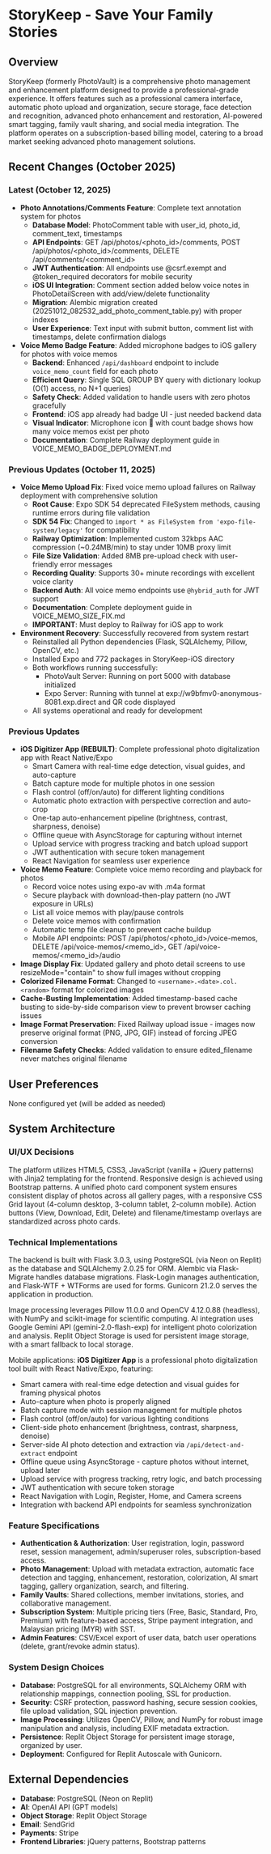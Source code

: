 # StoryKeep - Save Your Family Stories

## Overview
StoryKeep (formerly PhotoVault) is a comprehensive photo management and enhancement platform designed to provide a professional-grade experience. It offers features such as a professional camera interface, automatic photo upload and organization, secure storage, face detection and recognition, advanced photo enhancement and restoration, AI-powered smart tagging, family vault sharing, and social media integration. The platform operates on a subscription-based billing model, catering to a broad market seeking advanced photo management solutions.

## Recent Changes (October 2025)

### Latest (October 12, 2025)
- **Photo Annotations/Comments Feature**: Complete text annotation system for photos
  - **Database Model**: PhotoComment table with user_id, photo_id, comment_text, timestamps
  - **API Endpoints**: GET /api/photos/<photo_id>/comments, POST /api/photos/<photo_id>/comments, DELETE /api/comments/<comment_id>
  - **JWT Authentication**: All endpoints use @csrf.exempt and @token_required decorators for mobile security
  - **iOS UI Integration**: Comment section added below voice notes in PhotoDetailScreen with add/view/delete functionality
  - **Migration**: Alembic migration created (20251012_082532_add_photo_comment_table.py) with proper indexes
  - **User Experience**: Text input with submit button, comment list with timestamps, delete confirmation dialogs
- **Voice Memo Badge Feature**: Added microphone badges to iOS gallery for photos with voice memos
  - **Backend**: Enhanced `/api/dashboard` endpoint to include `voice_memo_count` field for each photo
  - **Efficient Query**: Single SQL GROUP BY query with dictionary lookup (O(1) access, no N+1 queries)
  - **Safety Check**: Added validation to handle users with zero photos gracefully
  - **Frontend**: iOS app already had badge UI - just needed backend data
  - **Visual Indicator**: Microphone icon 🎤 with count badge shows how many voice memos exist per photo
  - **Documentation**: Complete Railway deployment guide in VOICE_MEMO_BADGE_DEPLOYMENT.md

### Previous Updates (October 11, 2025)
- **Voice Memo Upload Fix**: Fixed voice memo upload failures on Railway deployment with comprehensive solution
  - **Root Cause**: Expo SDK 54 deprecated FileSystem methods, causing runtime errors during file validation
  - **SDK 54 Fix**: Changed to `import * as FileSystem from 'expo-file-system/legacy'` for compatibility
  - **Railway Optimization**: Implemented custom 32kbps AAC compression (~0.24MB/min) to stay under 10MB proxy limit
  - **File Size Validation**: Added 8MB pre-upload check with user-friendly error messages
  - **Recording Quality**: Supports 30+ minute recordings with excellent voice clarity
  - **Backend Auth**: All voice memo endpoints use `@hybrid_auth` for JWT support
  - **Documentation**: Complete deployment guide in VOICE_MEMO_SIZE_FIX.md
  - **IMPORTANT**: Must deploy to Railway for iOS app to work
- **Environment Recovery**: Successfully recovered from system restart
  - Reinstalled all Python dependencies (Flask, SQLAlchemy, Pillow, OpenCV, etc.)
  - Installed Expo and 772 packages in StoryKeep-iOS directory
  - Both workflows running successfully:
    - PhotoVault Server: Running on port 5000 with database initialized
    - Expo Server: Running with tunnel at exp://w9bfmv0-anonymous-8081.exp.direct and QR code displayed
  - All systems operational and ready for development

### Previous Updates
- **iOS Digitizer App (REBUILT)**: Complete professional photo digitalization app with React Native/Expo
  - Smart Camera with real-time edge detection, visual guides, and auto-capture
  - Batch capture mode for multiple photos in one session
  - Flash control (off/on/auto) for different lighting conditions
  - Automatic photo extraction with perspective correction and auto-crop
  - One-tap auto-enhancement pipeline (brightness, contrast, sharpness, denoise)
  - Offline queue with AsyncStorage for capturing without internet
  - Upload service with progress tracking and batch upload support
  - JWT authentication with secure token management
  - React Navigation for seamless user experience
- **Voice Memo Feature**: Complete voice memo recording and playback for photos
  - Record voice notes using expo-av with .m4a format
  - Secure playback with download-then-play pattern (no JWT exposure in URLs)
  - List all voice memos with play/pause controls
  - Delete voice memos with confirmation
  - Automatic temp file cleanup to prevent cache buildup
  - Mobile API endpoints: POST /api/photos/<photo_id>/voice-memos, DELETE /api/voice-memos/<memo_id>, GET /api/voice-memos/<memo_id>/audio
- **Image Display Fix**: Updated gallery and photo detail screens to use resizeMode="contain" to show full images without cropping
- **Colorized Filename Format**: Changed to `<username>.<date>.col.<random>` format for colorized images
- **Cache-Busting Implementation**: Added timestamp-based cache busting to side-by-side comparison view to prevent browser caching issues
- **Image Format Preservation**: Fixed Railway upload issue - images now preserve original format (PNG, JPG, GIF) instead of forcing JPEG conversion
- **Filename Safety Checks**: Added validation to ensure edited_filename never matches original filename

## User Preferences
None configured yet (will be added as needed)

## System Architecture

### UI/UX Decisions
The platform utilizes HTML5, CSS3, JavaScript (vanilla + jQuery patterns) with Jinja2 templating for the frontend. Responsive design is achieved using Bootstrap patterns. A unified photo card component system ensures consistent display of photos across all gallery pages, with a responsive CSS Grid layout (4-column desktop, 3-column tablet, 2-column mobile). Action buttons (View, Download, Edit, Delete) and filename/timestamp overlays are standardized across photo cards.

### Technical Implementations
The backend is built with Flask 3.0.3, using PostgreSQL (via Neon on Replit) as the database and SQLAlchemy 2.0.25 for ORM. Alembic via Flask-Migrate handles database migrations. Flask-Login manages authentication, and Flask-WTF + WTForms are used for forms. Gunicorn 21.2.0 serves the application in production.

Image processing leverages Pillow 11.0.0 and OpenCV 4.12.0.88 (headless), with NumPy and scikit-image for scientific computing. AI integration uses Google Gemini API (gemini-2.0-flash-exp) for intelligent photo colorization and analysis. Replit Object Storage is used for persistent image storage, with a smart fallback to local storage.

Mobile applications: **iOS Digitizer App** is a professional photo digitalization tool built with React Native/Expo, featuring:
- Smart camera with real-time edge detection and visual guides for framing physical photos
- Auto-capture when photo is properly aligned
- Batch capture mode with session management for multiple photos
- Flash control (off/on/auto) for various lighting conditions
- Client-side photo enhancement (brightness, contrast, sharpness, denoise)
- Server-side AI photo detection and extraction via `/api/detect-and-extract` endpoint
- Offline queue using AsyncStorage - capture photos without internet, upload later
- Upload service with progress tracking, retry logic, and batch processing
- JWT authentication with secure token storage
- React Navigation with Login, Register, Home, and Camera screens
- Integration with backend API endpoints for seamless synchronization

### Feature Specifications
-   **Authentication & Authorization**: User registration, login, password reset, session management, admin/superuser roles, subscription-based access.
-   **Photo Management**: Upload with metadata extraction, automatic face detection and tagging, enhancement, restoration, colorization, AI smart tagging, gallery organization, search, and filtering.
-   **Family Vaults**: Shared collections, member invitations, stories, and collaborative management.
-   **Subscription System**: Multiple pricing tiers (Free, Basic, Standard, Pro, Premium) with feature-based access, Stripe payment integration, and Malaysian pricing (MYR) with SST.
-   **Admin Features**: CSV/Excel export of user data, batch user operations (delete, grant/revoke admin status).

### System Design Choices
-   **Database**: PostgreSQL for all environments, SQLAlchemy ORM with relationship mappings, connection pooling, SSL for production.
-   **Security**: CSRF protection, password hashing, secure session cookies, file upload validation, SQL injection prevention.
-   **Image Processing**: Utilizes OpenCV, Pillow, and NumPy for robust image manipulation and analysis, including EXIF metadata extraction.
-   **Persistence**: Replit Object Storage for persistent image storage, organized by user.
-   **Deployment**: Configured for Replit Autoscale with Gunicorn.

## External Dependencies
-   **Database**: PostgreSQL (Neon on Replit)
-   **AI**: OpenAI API (GPT models)
-   **Object Storage**: Replit Object Storage
-   **Email**: SendGrid
-   **Payments**: Stripe
-   **Frontend Libraries**: jQuery patterns, Bootstrap patterns